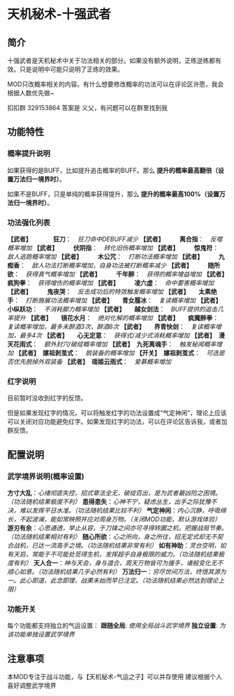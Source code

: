 # 天机秘术-十强武者

## 简介

十强武者是天机秘术中关于功法相关的部分。如果没有额外说明，正练逆练都有效。只是说明中可能只说明了正练的效果。

MOD只改概率相关的内容。有什么想要修改概率的功法可以在评论区许愿，我会根据人数优先做~

扣扣群 329153864 答案是 义父，有问题可以在群里找到我

## 功能特性

### 概率提升说明

如果获得的是BUFF，比如提升追击概率的BUFF。那么 **提升的概率最高翻倍（设置万法归一境界时）**。

如果不是BUFF，只是单纯的概率获得提升，那么 **提升的概率最高100%（设置万法归一境界时）**。

### 功法强化列表

**【武者】　　　　狂刀**：　*狂刀命中DEBUFF减少*
**【武者】　　　离合指**：　*反噬概率增加*
**【武者】　　　伏阴指**：　*转化旧伤概率增加*
**【武者】　　　惊鬼符**：　*敌人逃跑概率增加*
**【武者】　　　木公咒**：　*打断功法概率增加*
**【武者】　　　九痴香**：　*敌人功法打断概率增加，自身功法被打断概率减少*
**【武者】　　　随所欲**：　*获得真气概率增加*
**【武者】　　　千年醉**：　*获得的概率增益增加*
**【武者】　　　疯狗拳**：　*获得增伤的概率增加*
**【武者】　　　凌六虚**：　*命中要害概率增加*
**【武者】　　　鬼夜哭**：　*反击成功后的特效触发概率增加*
**【武者】　　太素绝手**：　*打断施展功法概率增加*
**【武者】　　青女履冰**：　*复读概率增加*
**【武者】　　小纵跃功**：　*不消耗脚力概率增加*
**【武者】　　越女剑法**：　*BUFF提供的追击几率提升*
**【武者】　　镜花水月**：　*绝对化解的概率增加*
**【武者】　　疯魔醉拳**：　*复读概率增加，最多未醉酒3次，醉酒8次*
**【武者】　　界青快剑**：　*复读概率增加，最多4次*
**【武者】　　心无定意**：　*获得式/减少式消耗概率增加*
**【武者】　漫天花雨式**：　*额外封穴/破绽概率增加*
**【武者】　九死离魂手**：　*触发秘闻概率增加*
**【武者】　嫘祖剥茧式**：　*脱装备的概率增加*
**【开关】　嫘祖剥茧式**：　*可选是否优先脱掉外观装备*
**【武者】　瑶姬云雨式**：　*爱慕概率增加*

### 红字说明

目前暂时没收到红字的反馈。

但是如果发现红字的情况，可以将触发红字的功法设置成“气定神闲”，理论上应该可以关闭对应功能避免红字。如果发现红字的功法，可以在评论区告诉我，或者加群反馈。

## 配置说明

### 武学境界说明(概率设置)

**方寸大乱**：*心绪彻底失控，招式章法全无，破绽百出，是为武者最凶险之困境。（功法随机结果极度不利）*
**患得患失**：*心神不宁，疑虑丛生，出手之际犹豫不决，难以发挥平日水准。（功法随机结果比较不利）*
**气定神闲**：*内心沉静，呼吸绵长，不起波澜，能如常映照并应对周身万物。（关闭MOD功能，默认游戏体验）*
**游刃有余**：*心思通透，举止从容，于刀锋之间亦可寻得转圜之机，把握战局节奏。（功法随机结果相对有利）*
**随心所欲**：*心之所向，身之所往，招无定式却无不契合战机，已达一流高手之境。（功法随机结果非常有利）*
**如有神助**：*灵台空明，如有天启，常能于不可能处觅得生机，发挥超乎自身极限的威力。（功法随机结果极度有利）*
**天人合一**：*神与天会，身与道合，周天万物皆可为援手，诸般变化无不顺心如意。（功法随机结果几乎必然有利）*
**万法归一**：*穷尽世间万法，终悟其源为一。此心即道，此念即理，战果未始而早已注定。（功法随机结果必然达到理论上限）*

### 功能开关

每个功能都支持独立的气运设置：
**跟随全局**: *使用全局战斗武学境界*
**独立设置**: *为该功能单独设置武学境界*

## 注意事项

本MOD专注于战斗功能，与【天机秘术-气运之子】可以并存使用
建议根据个人喜好调整武学境界
